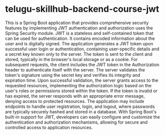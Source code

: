 # telugu-skillhub-backend-course-jwt

This is a Spring Boot application that provides comprehensive security features by implementing JWT authentication and authorization uses the Spring Security module.
JWT is a stateless and self-contained token that can be used for authentication. It contains encoded information about the user and is digitally signed.
The application generates a JWT token upon successful user login or authentication, containing user-specific details and a secret key known only to the server.
The token is sent to the client and stored, typically in the browser's local storage or as a cookie.
For subsequent requests, the client includes the JWT token in the Authorization header to authenticate itself with the server.
The server validates the token's signature using the secret key and verifies its integrity and expiration time.
Upon successful validation, the server grants access to the requested resources, implementing the authorization logic based on the user's roles or permissions stored within the token.
If the token is invalid or has expired, the server responds with an appropriate error message, denying access to protected resources.
The application may include endpoints to handle user registration, login, and logout, where passwords are typically securely hashed and stored in a database.
With Spring Boot's built-in support for JWT, developers can easily configure and customize the authentication and authorization mechanisms, allowing for secure and controlled access to application resources.
